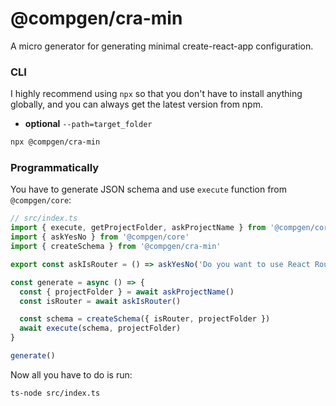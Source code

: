 # @compgen/cra-min

A micro generator for generating minimal create-react-app configuration.

### CLI

I highly recommend using `npx` so that you don't have to install anything globally, and you can always get the latest version from npm.

- **optional** `--path=target_folder`

```bash
npx @compgen/cra-min
```

### Programmatically

You have to generate JSON schema and use `execute` function from `@compgen/core`:

```ts
// src/index.ts
import { execute, getProjectFolder, askProjectName } from '@compgen/core'
import { askYesNo } from '@compgen/core'
import { createSchema } from '@compgen/cra-min'

export const askIsRouter = () => askYesNo('Do you want to use React Router?')

const generate = async () => {
  const { projectFolder } = await askProjectName()
  const isRouter = await askIsRouter()

  const schema = createSchema({ isRouter, projectFolder })
  await execute(schema, projectFolder)
}

generate()
```

Now all you have to do is run:

```
ts-node src/index.ts
```
